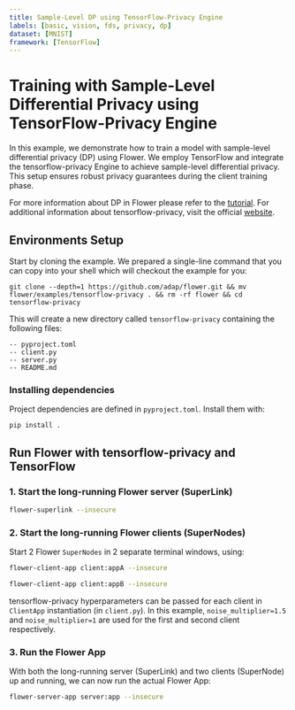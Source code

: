 ```yaml
---
title: Sample-Level DP using TensorFlow-Privacy Engine 
labels: [basic, vision, fds, privacy, dp]
dataset: [MNIST]
framework: [TensorFlow]
---
```


# Training with Sample-Level Differential Privacy using TensorFlow-Privacy Engine

In this example, we demonstrate how to train a model with sample-level differential privacy (DP) using Flower. We employ TensorFlow and integrate the tensorflow-privacy Engine to achieve sample-level differential privacy. This setup ensures robust privacy guarantees during the client training phase.

For more information about DP in Flower please refer to the [tutorial](https://flower.ai/docs/framework/how-to-use-differential-privacy.html). For additional information about tensorflow-privacy, visit the official [website](https://www.tensorflow.org/responsible_ai/privacy/guide).

## Environments Setup

Start by cloning the example. We prepared a single-line command that you can copy into your shell which will checkout the example for you:

```shell
git clone --depth=1 https://github.com/adap/flower.git && mv flower/examples/tensorflow-privacy . && rm -rf flower && cd tensorflow-privacy
```

This will create a new directory called `tensorflow-privacy` containing the following files:

```shell
-- pyproject.toml
-- client.py
-- server.py
-- README.md
```

### Installing dependencies

Project dependencies are defined in `pyproject.toml`. Install them with:

```shell
pip install .
```

## Run Flower with tensorflow-privacy and TensorFlow

### 1. Start the long-running Flower server (SuperLink)

```bash
flower-superlink --insecure
```

### 2. Start the long-running Flower clients (SuperNodes)

Start 2 Flower `SuperNodes` in 2 separate terminal windows, using:

```bash
flower-client-app client:appA --insecure
```

```bash
flower-client-app client:appB --insecure
```

tensorflow-privacy hyperparameters can be passed for each client in `ClientApp` instantiation (in `client.py`). In this example, `noise_multiplier=1.5` and `noise_multiplier=1` are used for the first and second client respectively.

### 3. Run the Flower App

With both the long-running server (SuperLink) and two clients (SuperNode) up and running, we can now run the actual Flower App:

```bash
flower-server-app server:app --insecure
```
